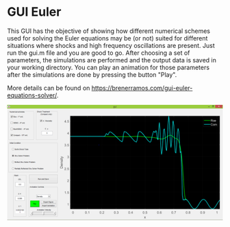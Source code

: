 # GUI Euler
This GUI has the objective of showing how different numerical schemes used for solving the Euler equations may be (or not) suited for different situations where shocks and high frequency oscillations are present. Just run the gui.m file and you are good to go. After choosing a set of parameters, the simulations are performed and the output data is saved in your working directory. You can play an animation for those parameters after the simulations are done by pressing the button "Play". 

More details can be found on https://brenerramos.com/gui-euler-equations-solver/.

![](gui.png)
